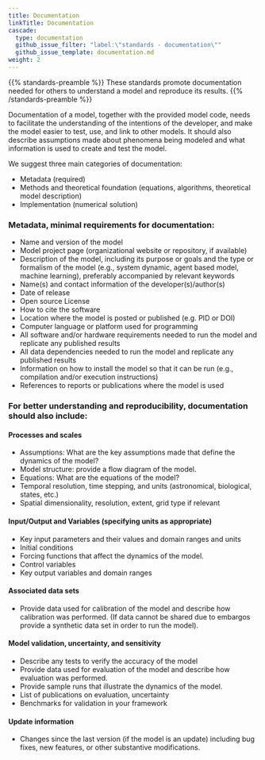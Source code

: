```yaml
---
title: Documentation
linkTitle: Documentation
cascade:
  type: documentation
  github_issue_filter: "label:\"standards - documentation\""
  github_issue_template: documentation.md
weight: 2
---
```


{{% standards-preamble %}}
These standards promote documentation needed for others to understand a model and reproduce its results.
{{% /standards-preamble %}}

Documentation of a model, together with the provided model code, needs to facilitate the understanding of the intentions of the developer, and make the model easier to test, use, and link to other models. It should also describe assumptions made about phenomena being modeled and what information is used to create and test the model.

We suggest three main categories of documentation:
- Metadata (required)
- Methods and theoretical foundation (equations, algorithms, theoretical model description)
- Implementation (numerical solution)

### Metadata, minimal requirements for documentation:

- Name and version of the model
- Model project page (organizational website or repository, if available)
- Description of the model, including its purpose or goals and the type or formalism of the model  (e.g., system dynamic, agent based model, machine learning), preferably accompanied by relevant keywords
- Name(s) and contact information of the developer(s)/author(s)
- Date of release
- Open source License
- How to cite the software
- Location where the model is posted or published (e.g. PID or DOI)
- Computer language or platform used for programming
- All software and/or hardware requirements needed to run the model and replicate any published results
- All data dependencies needed to run the model and replicate any published results
- Information on how to install the model so that it can be run (e.g., compilation and/or execution instructions)
- References to reports or publications where the model is used

### For better understanding and reproducibility, documentation should also include:

#### Processes and scales

- Assumptions: What are the key assumptions made that define the dynamics of the model?
- Model structure: provide a flow diagram of the model.
- Equations: What are the equations of the model?
- Temporal resolution, time stepping, and units (astronomical, biological, states, etc.)  
- Spatial dimensionality, resolution, extent, grid type if relevant

#### Input/Output and Variables (specifying units as appropriate)

- Key input parameters and their values and domain ranges and units  
- Initial conditions  
- Forcing functions that affect the dynamics of the model.  
- Control variables  
- Key output variables and domain ranges

#### Associated data sets

- Provide data used for calibration of the model and describe how calibration was performed. (If data cannot be shared due to embargos provide a synthetic data set in order to run the model).

#### Model validation, uncertainty, and sensitivity

- Describe any tests to verify the accuracy of the model
- Provide data used for evaluation of the model and describe how evaluation was performed.
- Provide sample runs that illustrate the dynamics of the model.
- List of publications on evaluation, uncertainty 
- Benchmarks for validation in your framework

#### Update information

- Changes since the last version (if the model is an update) including bug fixes, new features, or other substantive modifications.




